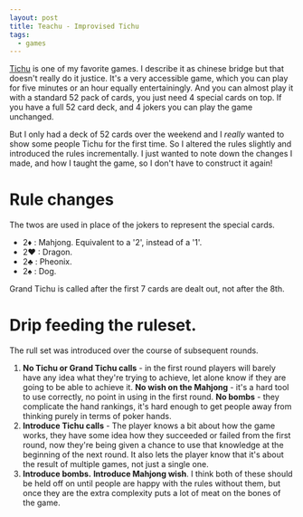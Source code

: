 ```yaml
---
layout: post
title: Teachu - Improvised Tichu
tags:
  - games
---
```


[Tichu](http://en.wikipedia.org/wiki/Tichu) is one of my favorite games. I describe it as chinese bridge but that doesn't really do it justice. It's a very accessible game, which you can play for five minutes or an hour equally entertainingly. And you can almost play it with a standard 52 pack of cards, you just need 4 special cards on top. If you have a full 52 card deck, and 4 jokers you can play the game unchanged.

But I only had a deck of 52 cards over the weekend and I *really* wanted to show some people Tichu for the first time. So I altered the rules slightly and introduced the rules incrementally. I just wanted to note down the changes I made, and how I taught the game, so I don't have to construct it again!

# Rule changes

The twos are used in place of the jokers to represent the special cards.

- 2♦ : Mahjong. Equivalent to a '2', instead of a '1'.
- 2♥ : Dragon.
- 2♣ : Pheonix.
- 2♠ : Dog.

Grand Tichu is called after the first 7 cards are dealt out, not after the 8th.

# Drip feeding the ruleset.

The rull set was introduced over the course of subsequent rounds.

1. **No Tichu or Grand Tichu calls** - in the first round players will barely have any idea what they're trying to achieve, let alone know if they are going to be able to achieve it. **No wish on the Mahjong** - it's a hard tool to use correctly, no point in using in the first round. **No bombs** - they complicate the hand rankings, it's hard enough to get people away from thinking purely in terms of poker hands.
2. **Introduce Tichu calls** - The player knows a bit about how the game works, they have some idea how they succeeded or failed from the first round, now they're being given a chance to use that knowledge at the beginning of the next round. It also lets the player know that it's about the result of multiple games, not just a single one.
3. **Introduce bombs.** **Introduce Mahjong wish**. I think both of these should be held off on until people are happy with the rules without them, but once they are the extra complexity puts a lot of meat on the bones of the game.
